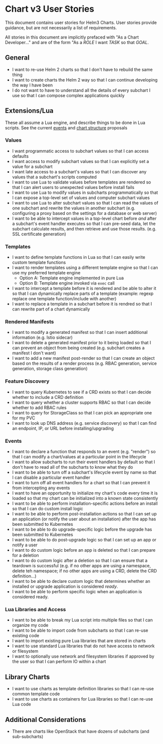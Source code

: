 # Chart v3 User Stories

This document contains user stories for Helm3 Charts. User stories provide guidance,
but are not necessarily a list of requirements.

All stories in this document are implicitly prefaced with "As a Chart Developer..."
and are of the form "As a _ROLE_ I want _TASK_ so that _GOAL_.


## General

- I want to re-use Helm 2 charts so that I don't have to rebuild the same thing
- I want to create charts the Helm 2 way so that I can continue developing
  the way I have been
- I do not want to have to understand all the details of every
  subchart I use so that I can compose complex applications quickly

## Extensions/Lua

These all assume a Lua engine, and describe things to be done in Lua scripts. See the current [events](002-events.md) and [chart structure](001-charts.md) proposals

### Values

- I want programmatic access to subchart values so that I can access defaults
- I want access to modify subchart values so that I can explicitly set a value
  for a subchart
- I want late access to a subchart's values so that I can discover any values
  that a subchart's scripts computed
- I want to use Lua to validate values before templates are rendered so that I
  can alert users to unexpected values before install fails
- I want to use Lua to modify values in subcharts programmatically so that I can
  expose a top-level set of values and computer subchart values
- I want to use Lua to alter subchart values so that I can read the values of one
  subchart and rewrite the values in another subchart (e.g. configuring a proxy
  based on the settings for a database or web server)
- I want to be able to intercept values in a top-level chart before _and_ after a
  subchart's event handler executes so that I can pre-seed data, let the subchart
  calculate results, and then retrieve and use those results. (e.g. SSL certificate
  generation)

### Templates
- I want to define template functions in Lua so that I can easily write custom
  template functions
- I want to render templates using a different template engine so that I can
  use my preferred template engine
  * Option A: Template engine implemented in pure Lua
  * Option B: Template engine invoked via `exec` call
- I want to intercept a template before it is rendered and be able to alter it so
  that I can dynamically replace parts of a template (example: regexp replace
  one template function/include with another)
- I want to replace a template in a subchart before it is rendred so that I can
  rewrite part of a chart dynamically

### Rendered Manifests

- I want to modify a generated manifest so that I can insert additional
  information (e.g. Istio sidecar)
- I want to delete a generated manifest prior to it being loaded so that I can
  prevent an object from being created (e.g. subchart creates a manifest I don't
  want)
- I want to add a new manifest post-render so that I can create an object based
  on the results of a render process (e.g. RBAC generation, service generation,
  storage class generation)

### Feature Discovery

- I want to query Kubernetes to see if a CRD exists so that I can decide whether
  to include a CRD definition
- I want to query whether a cluster supports RBAC so that I can decide whether
  to add RBAC rules
- I want to query for StorageClass so that I can pick an appropriate one for my
  PVC
- I want to look up DNS address (e.g. service discovery) so that I can find an
  endpoint, IP, or URL before installing/upgrading

### Events

- I want to declare a function that responds to an event (e.g. "render") so that
  I can modify a chart/values at a particular point in the lifecycle
- I want to allow subcharts to run their event handlers by default so that I don't
  have to read all of the subcharts to know what they do
- I want to be able to turn off a subchart's lifecycle event by name so that I can
  disable a particular event handler
- I want to turn off all event handlers for a chart so that I can prevent it from
  intercepting any events
- I want to have an opportunity to initialize my chart's code every time it is loaded
  so that my chart can be initialized into a known state consistently
- I want to be able to perform installation-specific actions before an install so
  that I can do custom install logic
- I want to be able to perform post-installation actions so that I can set up an
  application (or notify the user about an installation) after the app has been
  submitted to Kubernetes
- I want to be able to do upgrade-specific logic before the upgrade has been submitted
  to Kubernetes
- I want to be able to do post-upgrade logic so that I can set up an app or
  notify a user
- I want to do custom logic before an app is deleted so that I can prepare for
  a deletion
- I want to do custom logic after a deletion so that I can ensure that a teardown
  is successful (e.g. if no other apps are using a namespace, delete teh namespace;
  if no other apps are using a CRD, delete the CRD definition...)
- I want to be able to declare custom logic that determines whether an installed
  or upgrade application is considered _ready_.
- I want to be able to perform specific logic when an application is considered
  ready.

### Lua Libraries and Access

- I want to be able to break my Lua script into multiple files so that I can organize
  my code
- I want to be able to import code from subcharts so that I can re-use existing
  code
- I want to import existing pure Lua libraries that are stored in charts
- I want to use standard Lua libraries that do not have access to network or
  filesystem
- I want to optionally use network and filesystem libraries if approved by the
  user so that I can perform IO within a chart

## Library Charts

- I want to use charts as template definition libraries so that I can re-use
  common template code
- I want to use charts as containers for Lua libraries so that I can re-use
  Lua code

## Additional Considerations

- There are charts like OpenStack that have dozens of subcharts (and sub-subcharts)
